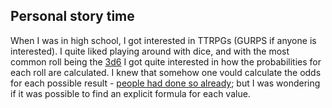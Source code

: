---
---


## Personal story time

When I was in high school, I got interested in TTRPGs (GURPS if anyone is interested). I quite liked playing around with dice, and with the most common roll being the [3d6](../../../glossary.html#ndk) I got quite interested in how the probabilities for each roll are calculated.
I knew that somehow one vould calculate the odds for each possible result - [people had done so already](https://anydice.com); but I was wondering if it was possible to find an explicit formula for each value.